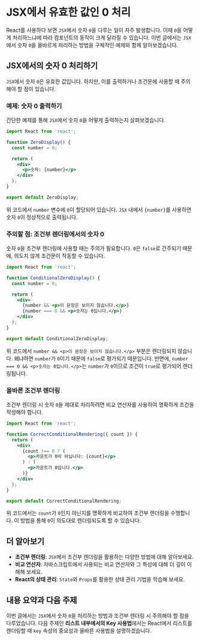 # JSX에서 유효한 값인 0 처리

React를 사용하다 보면 `JSX`에서 숫자 `0`을 다루는 일이 자주 발생합니다. 이때 `0`을 어떻게 처리하느냐에 따라 컴포넌트의 동작이 크게 달라질 수 있습니다. 이번 글에서는 `JSX`에서 숫자 `0`을 올바르게 처리하는 방법을 구체적인 예제와 함께 알아보겠습니다.

## JSX에서의 숫자 0 처리하기

`JSX`에서 숫자 `0`은 유효한 값입니다. 하지만, 이를 출력하거나 조건문에 사용할 때 주의해야 할 점이 있습니다.

### 예제: 숫자 0 출력하기

간단한 예제를 통해 `JSX`에서 숫자 `0`을 어떻게 출력하는지 살펴보겠습니다.

```jsx
import React from 'react';

function ZeroDisplay() {
  const number = 0;

  return (
    <div>
      <p>숫자: {number}</p>
    </div>
  );
}

export default ZeroDisplay;
```

위 코드에서 `number` 변수에 `0`이 할당되어 있습니다. `JSX` 내에서 `{number}`를 사용하면 숫자 `0`이 정상적으로 출력됩니다.

### 주의할 점: 조건부 렌더링에서의 숫자 0

숫자 `0`을 조건부 렌더링에 사용할 때는 주의가 필요합니다. `0`은 `false`로 간주되기 때문에, 의도치 않게 조건문이 작동할 수 있습니다.

```jsx
import React from 'react';

function ConditionalZeroDisplay() {
  const number = 0;

  return (
    <div>
      {number && <p>이 문장은 보이지 않습니다.</p>}
      {number === 0 && <p>숫자는 0입니다.</p>}
    </div>
  );
}

export default ConditionalZeroDisplay;
```

위 코드에서 `number && <p>이 문장은 보이지 않습니다.</p>` 부분은 렌더링되지 않습니다. 왜냐하면 `number`가 `0`이기 때문에 `false`로 평가되기 때문입니다. 반면에, `number === 0 && <p>숫자는 0입니다.</p>`는 `number`가 `0`이므로 조건이 `true`로 평가되어 렌더링됩니다.

### 올바른 조건부 렌더링

조건부 렌더링 시 숫자 `0`을 제대로 처리하려면 비교 연산자를 사용하여 명확하게 조건을 작성해야 합니다.

```jsx
import React from 'react';

function CorrectConditionalRendering({ count }) {
  return (
    <div>
      {count !== 0 ? (
        <p>카운트가 0이 아닙니다: {count}</p>
      ) : (
        <p>카운트가 0입니다.</p>
      )}
    </div>
  );
}

export default CorrectConditionalRendering;
```

위 코드에서는 `count`가 `0`인지 아닌지를 명확하게 비교하여 조건부 렌더링을 수행합니다. 이 방법을 통해 `0`이 의도대로 렌더링되도록 할 수 있습니다.

## 더 알아보기

- **조건부 렌더링**: `JSX`에서 조건부 렌더링을 활용하는 다양한 방법에 대해 알아보세요.
- **비교 연산자**: 자바스크립트에서 사용되는 비교 연산자와 그 특성에 대해 더 깊이 이해해 보세요.
- **React의 상태 관리**: `State`와 `Props`를 활용한 상태 관리 기법을 학습해 보세요.

## 내용 요약과 다음 주제

이번 글에서는 `JSX`에서 숫자 `0`을 처리하는 방법과 조건부 렌더링 시 주의해야 할 점을 다루었습니다. 다음 주제인 **리스트 내부에서의 Key 사용법**에서는 React에서 리스트를 렌더링할 때 `key` 속성의 중요성과 올바른 사용법을 설명하겠습니다.